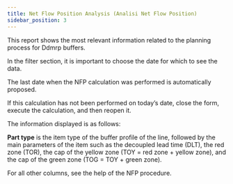 ```yaml
---
title: Net Flow Position Analysis (Analisi Net Flow Position)
sidebar_position: 3
---
```

This report shows the most relevant information related to the planning process for Ddmrp buffers.

In the filter section, it is important to choose the date for which to see the data.

The last date when the NFP calculation was performed is automatically proposed.

If this calculation has not been performed on today’s date, close the form, execute the calculation, and then reopen it.

The information displayed is as follows:

**Part type** is the item type of the buffer profile of the line, followed by the main parameters of the item such as the decoupled lead time (DLT), the red zone (TOR), the cap of the yellow zone (TOY = red zone + yellow zone), and the cap of the green zone (TOG = TOY + green zone).

For all other columns, see the help of the NFP procedure.